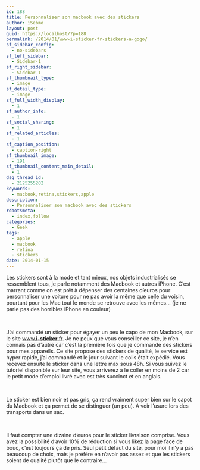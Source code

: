 ```yaml
---
id: 188
title: Personnaliser son macbook avec des stickers
author: iSebmo
layout: post
guid: https://localhost/?p=188
permalink: /2014/01/www-i-sticker-fr-stickers-a-gogo/
sf_sidebar_config:
  - no-sidebars
sf_left_sidebar:
  - Sidebar-1
sf_right_sidebar:
  - Sidebar-1
sf_thumbnail_type:
  - image
sf_detail_type:
  - image
sf_full_width_display:
  - 1
sf_author_info:
  - 1
sf_social_sharing:
  - 1
sf_related_articles:
  - 1
sf_caption_position:
  - caption-right
sf_thumbnail_image:
  - 191
sf_thumbnail_content_main_detail:
  - 1
dsq_thread_id:
  - 2125255202
keywords:
  - macbook,retina,stickers,apple
description:
  - Personnaliser son macbook avec des stickers
robotsmeta:
  - index,follow
categories:
  - Geek
tags:
  - apple
  - macbook
  - retina
  - stickers
date: 2014-01-15
---
```

<div>
  Les stickers sont à la mode et tant mieux, nos objets industrialisés se ressemblent tous, je parle notamment des Macbook et autres iPhone. C&rsquo;est marrant comme on est prêt à dépenser des centaines d&rsquo;euros pour personnaliser une voiture pour ne pas avoir la même que celle du voisin, pourtant pour les Mac tout le monde se retrouve avec les mêmes&#8230; (je ne parle pas des horribles iPhone en couleur)
</div>

&nbsp;

<div>
  J&rsquo;ai commandé un sticker pour égayer un peu le capo de mon Macbook, sur le site <a href="www.i-sticker.fr" target="_blank">www.<strong>i-sticker</strong>.fr</a>. Je ne peux que vous conseiller ce site, je n&rsquo;en connais pas d&rsquo;autre car c&rsquo;est la première fois que je commande des stickers pour mes appareils. Ce site propose des stickers de qualité, le service est hyper rapide, j&rsquo;ai commandé et le jour suivant le colis était expédié. Vous recevez ensuite le sticker dans une lettre max sous 48h. Si vous suivez le tutoriel disponible sur leur site, vous arriverez à le coller en moins de 2 car le petit mode d&rsquo;emploi livré avec est très succinct et en anglais.
</div>

&nbsp;

<div>
  Le sticker est bien noir et pas gris, ça rend vraiment super bien sur le capot du Macbook et ça permet de se distinguer (un peu). A voir l&rsquo;usure lors des transports dans un sac.
</div>

&nbsp;

<div>
  Il faut compter une dizaine d&rsquo;euros pour le sticker livraison comprise. Vous avez la possibilité d&rsquo;avoir 10% de réduction si vous likez la page face de bouc, c&rsquo;est toujours ça de pris. Seul petit défaut du site, pour moi il n&rsquo;y a pas beaucoup de choix, mais je préfère en n&rsquo;avoir pas assez et que les stickers soient de qualité plutôt que le contraire&#8230;
</div>